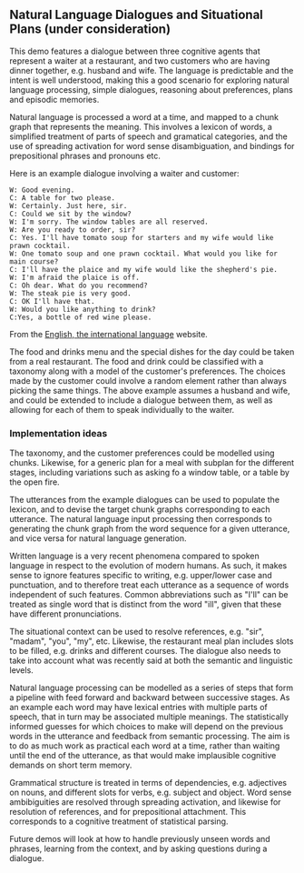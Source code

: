 ## Natural Language Dialogues and Situational Plans (under consideration)

This demo features a dialogue between three cognitive agents that represent a waiter at a restaurant, and two customers who are having dinner together, e.g. husband and wife. The language is predictable and the intent is well understood, making this a good scenario for exploring natural language processing, simple dialogues, reasoning about preferences, plans and episodic memories.

Natural language is processed a word at a time, and mapped to a chunk graph that represents the meaning. This involves a lexicon of words, a simplified treatment of parts of speech and gramatical categories, and the use of spreading activation for word sense disambiguation, and bindings for prepositional phrases and pronouns etc.

Here is an example dialogue involving a waiter and customer:

```
W: Good evening.
C: A table for two please.
W: Certainly. Just here, sir.
C: Could we sit by the window?
W: I'm sorry. The window tables are all reserved.
W: Are you ready to order, sir?
C: Yes. I'll have tomato soup for starters and my wife would like prawn cocktail.
W: One tomato soup and one prawn cocktail. What would you like for main course?
C: I'll have the plaice and my wife would like the shepherd's pie.
W: I'm afraid the plaice is off.
C: Oh dear. What do you recommend?
W: The steak pie is very good.
C: OK I'll have that.
W: Would you like anything to drink?
C:Yes, a bottle of red wine please.
```

From the [English, the international language](https://www.english-the-international-language.com/edrst.php) website.

The food and drinks menu and the special dishes for the day could be taken from a real restaurant. The food and drink could be classified with a taxonomy along with a model of the customer's preferences. The choices made by the customer could involve a random element rather than always picking the same things. The above example assumes a husband and wife, and could be extended to include a dialogue between them, as well as allowing for each of them to speak individually to the waiter.

### Implementation ideas

The taxonomy, and the customer preferences could be modelled using chunks. Likewise, for a generic plan for a meal with subplan for the different stages, including variations such as asking fo a window table, or a table by the open fire.

The utterances from the example dialogues can be used to populate the lexicon, and to devise the target chunk graphs corresponding to each utterance. The natural language input processing then corresponds to generating the chunk graph from the word sequence for a given utterance, and vice versa for natural language generation.

Written language is a very recent phenomena compared to spoken language in respect to the evolution of modern humans. As such, it makes sense to ignore features specific to writing, e.g. upper/lower case and punctuation, and to therefore treat each utterance as a sequence of words independent of such features. Common abbreviations such as "I'll" can be treated as single word that is distinct from the word "ill", given that these have different pronunciations.

The situational context can be used to resolve references, e.g. "sir", "madam", "you", "my", etc. Likewise, the restaurant meal plan includes slots to be filled, e.g. drinks and different courses. The dialogue also needs to take into account what was recently said at both the semantic and linguistic levels.

Natural language processing can be modelled as a series of steps that form a pipeline with feed forward and backward between successive stages. As an example each word may have lexical entries with multiple parts of speech, that in turn may be associated multiple meanings. The statistically informed guesses for which choices to make will depend on the previous words in the utterance and feedback from semantic processing.  The aim is to do as much work as practical each word at a time, rather than waiting until the end of the utterance, as that would make implausible cognitive demands on short term memory.

Grammatical structure is treated in terms of dependencies, e.g. adjectives on nouns, and different slots for verbs, e.g. subject and object. Word sense ambibiguities are resolved through spreading activation, and likewise for resolution of references, and for prepositional attachment. This corresponds to a cognitive treatment of statistical parsing.

Future demos will look at how to handle previously unseen words and phrases, learning from the context, and by asking questions during a dialogue.
